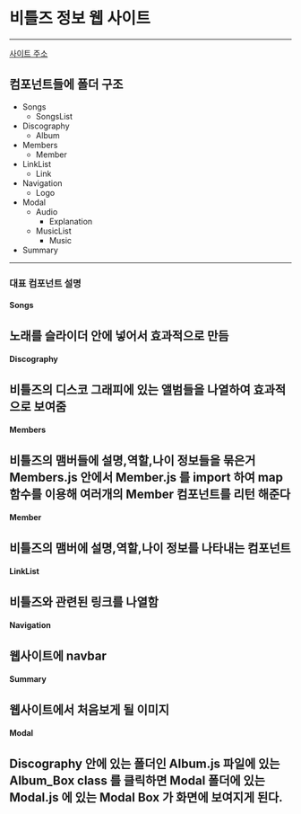 # 비틀즈 정보 웹 사이트 
---
[사이트 주소](https://justsicklife.github.io/The-Beatles-website/)

## 컴포넌트들에 폴더 구조 
* Songs 
  * SongsList
* Discography
  * Album
* Members
  * Member
* LinkList
  * Link
* Navigation
  * Logo
* Modal
  * Audio
    * Explanation
  * MusicList
    * Music
* Summary
---

### 대표 컴포넌트 설명
#### Songs
노래를 슬라이더 안에 넣어서 효과적으로 만듬
  ---
#### Discography
비틀즈의 디스코 그래피에 있는 앨범들을 나열하여 효과적으로 보여줌
  ---
#### Members
  비틀즈의 맴버들에 설명,역할,나이 정보들을 묶은거 
  Members.js 안에서 Member.js 를 import 하여 map 함수를 이용해
  여러개의 Member 컴포넌트를 리턴 해준다
  ---
#### Member
  비틀즈의 맴버에 설명,역할,나이 정보를 나타내는 컴포넌트
  ---
#### LinkList
  비틀즈와 관련된 링크를 나열함
  ---
#### Navigation
  웹사이트에 navbar 
  ---
#### Summary
  웹사이트에서 처음보게 될 이미지
  ---
#### Modal
   Discography 안에 있는 폴더인 Album.js 파일에 있는 Album_Box class 를 클릭하면 
   Modal 폴더에 있는 Modal.js 에 있는 Modal Box 가 화면에 보여지게 된다.
   ---
#### 
